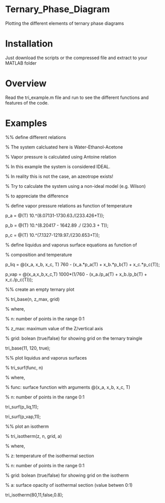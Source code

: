 # Ternary_Phase_Diagram
Plotting the different elements of ternary phase diagrams


# Installation
Just download the scripts or the compressed file and extract to your MATLAB folder


# Overview
Read the tri_example.m file and run to see the different functions and features of the code.


# Examples


%% define different relations

% The system calcluated here is Water-Ethanol-Acetone 

% Vapor pressure is calculated using Antoine relation 

% In this example the system is considered IDEAL. 

% In reality this is not the case, an azeotrope exists!

% Try to calculate the system using a non-ideal model (e.g. Wilson)

% to appreciate the difference


% define vapor pressure relations as function of temperature

p_a = @(T) 10.^(8.07131-1730.63./(233.426+T));

p_b = @(T) 10.^(8.20417 - 1642.89 ./ (230.3 + T));

p_c = @(T) 10.^(7.1327-1219.97./(230.653+T));


% define liquidus and vaporus surface equations as function of 

% composition and temperature

p_liq = @(x_a, x_b, x_c, T) 760 - (x_a.*p_a(T) + x_b.*p_b(T) + x_c.*p_c(T));

p_vap = @(x_a,x_b,x_c,T) 1000*(1/760 - (x_a./p_a(T) + x_b./p_b(T) + x_c./p_c(T)));


%% create an empty ternary plot

% tri_base(n, z_max, grid)

% where,

% n:         number of points in the range 0:1

% z_max:     maximum value of the Z/vertical axis

% grid:      bolean (true/false) for showing grid on the ternary traingle

tri_base(11, 120, true);


%% plot liquidus and vaporus surfaces

% tri_surf(func, n)

% where,

% func:      surface function with arguments @(x_a, x_b, x_c, T)

% n:         number of points in the range 0:1

tri_surf(p_liq,11);

tri_surf(p_vap,11);


%% plot an isotherm

% tri_isotherm(z, n, grid, a)

% where,

% z:         temperature of the isothermal section

% n:         number of points in the range 0:1

% grid:      bolean (true/false) for showing grid on the isotherm

% a:         surface opacity of isothermal section (value betwen 0:1)

tri_isotherm(80,11,false,0.8);
